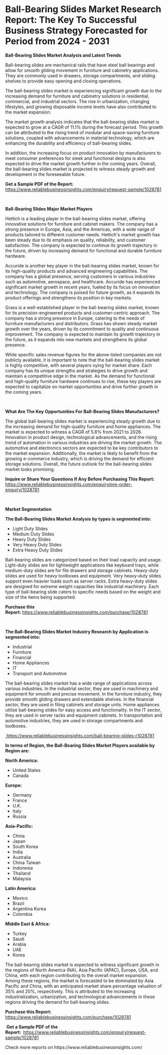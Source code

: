 <p><h1>Ball-Bearing Slides Market Research Report: The Key To Successful Business Strategy Forecasted for Period from 2024 - 2031</h1></p><p><strong>Ball-Bearing Slides Market Analysis and Latest Trends</strong></p>
<p><p>Ball-bearing slides are mechanical rails that have steel ball bearings and allow for smooth gliding movement in furniture and cabinetry applications. They are commonly used in drawers, storage compartments, and sliding shelves to provide easy opening and closing operations.</p><p>The ball-bearing slides market is experiencing significant growth due to the increasing demand for furniture and cabinetry solutions in residential, commercial, and industrial sectors. The rise in urbanization, changing lifestyles, and growing disposable income levels have also contributed to the market expansion.</p><p>The market growth analysis indicates that the ball-bearing slides market is expected to grow at a CAGR of 11.1% during the forecast period. This growth can be attributed to the rising trend of modular and space-saving furniture solutions, coupled with advancements in material technology, which are enhancing the durability and efficiency of ball-bearing slides.</p><p>In addition, the increasing focus on product innovation by manufacturers to meet consumer preferences for sleek and functional designs is also expected to drive the market growth further in the coming years. Overall, the ball-bearing slides market is projected to witness steady growth and development in the foreseeable future.</p></p>
<p><strong>Get a Sample PDF of the Report:&nbsp;</strong> <a href="https://www.reliablebusinessinsights.com/enquiry/request-sample/1028781">https://www.reliablebusinessinsights.com/enquiry/request-sample/1028781</a></p>
<p>&nbsp;</p>
<p><strong>Ball-Bearing Slides Major Market Players</strong></p>
<p><p>Hettich is a leading player in the ball-bearing slides market, offering innovative solutions for furniture and cabinet makers. The company has a strong presence in Europe, Asia, and the Americas, with a wide range of products tailored to different customer needs. Hettich's market growth has been steady due to its emphasis on quality, reliability, and customer satisfaction. The company is expected to continue its growth trajectory in the future, driven by increasing demand for functional and durable furniture hardware.</p><p>Accuride is another key player in the ball-bearing slides market, known for its high-quality products and advanced engineering capabilities. The company has a global presence, serving customers in various industries such as automotive, aerospace, and healthcare. Accuride has experienced significant market growth in recent years, fueled by its focus on innovation and technology. The company is poised for future growth, as it expands its product offerings and strengthens its position in key markets.</p><p>Grass is a well-established player in the ball-bearing slides market, known for its precision-engineered products and customer-centric approach. The company has a strong presence in Europe, catering to the needs of furniture manufacturers and distributors. Grass has shown steady market growth over the years, driven by its commitment to quality and continuous improvement. The company is expected to maintain its growth trajectory in the future, as it expands into new markets and strengthens its global presence.</p><p>While specific sales revenue figures for the above-listed companies are not publicly available, it is important to note that the ball-bearing slides market is highly competitive, with several players vying for market share. Each company has its unique strengths and strategies to drive growth and maintain a competitive edge in the market. As the demand for functional and high-quality furniture hardware continues to rise, these key players are expected to capitalize on market opportunities and drive further growth in the coming years.</p></p>
<p>&nbsp;</p>
<p><strong>What Are The Key Opportunities For Ball-Bearing Slides Manufacturers?</strong></p>
<p><p>The global ball-bearing slides market is experiencing steady growth due to the increasing demand for high-quality furniture and home appliances. The market is expected to witness a CAGR of 5.8% from 2021 to 2026. Innovation in product design, technological advancements, and the rising trend of automation in various industries are driving the market growth. The automotive and electronics sectors are expected to be key contributors to the market expansion. Additionally, the market is likely to benefit from the growing e-commerce industry, which is driving the demand for efficient storage solutions. Overall, the future outlook for the ball-bearing slides market looks promising.</p></p>
<p><strong>Inquire or Share Your Questions If Any Before Purchasing This Report:</strong> <a href="https://www.reliablebusinessinsights.com/enquiry/pre-order-enquiry/1028781">https://www.reliablebusinessinsights.com/enquiry/pre-order-enquiry/1028781</a></p>
<p>&nbsp;</p>
<p><strong>Market Segmentation</strong></p>
<p><strong>The Ball-Bearing Slides Market Analysis by types is segmented into:</strong></p>
<p><ul><li>Light Duty Slides</li><li>Medium Duty Slides</li><li>Heavy Duty Slides</li><li>Very Heavy Duty Slides</li><li>Extra Heavy Duty Slides</li></ul></p>
<p><p>Ball-bearing slides are categorized based on their load capacity and usage. Light-duty slides are for lightweight applications like keyboard trays, while medium-duty slides are for file drawers and storage cabinets. Heavy-duty slides are used for heavy toolboxes and equipment. Very heavy-duty slides support even heavier loads such as server racks. Extra heavy-duty slides are designed for extreme weight capacities like industrial machinery. Each type of ball-bearing slide caters to specific needs based on the weight and size of the items being supported.</p></p>
<p><strong>Purchase this Report:&nbsp;</strong><a href="https://www.reliablebusinessinsights.com/purchase/1028781">https://www.reliablebusinessinsights.com/purchase/1028781</a></p>
<p>&nbsp;</p>
<p><strong>The Ball-Bearing Slides Market Industry Research by Application is segmented into:</strong></p>
<p><ul><li>Industrial</li><li>Furniture</li><li>Financial</li><li>Home Appliances</li><li>IT</li><li>Transport and Automotive</li></ul></p>
<p><p>The ball-bearing slides market has a wide range of applications across various industries. In the industrial sector, they are used in machinery and equipment for smooth and precise movement. In the furniture industry, they provide smooth gliding drawers and extendable shelves. In the financial sector, they are used in filing cabinets and storage units. Home appliances utilize ball-bearing slides for easy access and functionality. In the IT sector, they are used in server racks and equipment cabinets. In transportation and automotive industries, they are used in storage compartments and toolboxes.</p></p>
<p><a href="https://www.reliablebusinessinsights.com/ball-bearing-slides-r1028781">&nbsp;https://www.reliablebusinessinsights.com/ball-bearing-slides-r1028781</a></p>
<p><strong>In terms of Region, the Ball-Bearing Slides Market Players available by Region are:</strong></p>
<p>
    <p> <strong> North America: </strong>
        <ul>
            <li>United States</li>
            <li>Canada</li>
        </ul>
        </p> 
    <p> <strong> Europe: </strong>
        <ul>
            <li>Germany</li>
            <li>France</li>
            <li>U.K.</li>
            <li>Italy</li>
            <li>Russia</li>
        </ul>
        </p> 
    <p> <strong> Asia-Pacific: </strong>
        <ul>
            <li>China</li>
            <li>Japan</li>
            <li>South Korea</li>
            <li>India</li>
            <li>Australia</li>
            <li>China Taiwan</li>
            <li>Indonesia</li>
            <li>Thailand</li>
            <li>Malaysia</li>
        </ul>
        </p> 
    <p> <strong> Latin America: </strong>
        <ul>
            <li>Mexico</li>
            <li>Brazil</li>
            <li>Argentina Korea</li>
            <li>Colombia</li>
        </ul>
        </p> 
    <p> <strong> Middle East & Africa: </strong>
        <ul>
            <li>Turkey</li>
            <li>Saudi</li>
            <li>Arabia</li>
            <li>UAE</li>
            <li>Korea</li>
        </ul>
    </p>
    </p>
<p><p>The ball-bearing slides market is expected to witness significant growth in the regions of North America (NA), Asia Pacific (APAC), Europe, USA, and China, with each region contributing to the overall market expansion. Among these regions, the market is forecasted to be dominated by Asia Pacific and China, with an anticipated market share percentage valuation of 35% and 20%, respectively. This is attributed to the increasing industrialization, urbanization, and technological advancements in these regions driving the demand for ball-bearing slides.</p></p>
<p><strong>Purchase this Report: </strong><a href="https://www.reliablebusinessinsights.com/purchase/1028781">https://www.reliablebusinessinsights.com/purchase/1028781</a></p>
<p>&nbsp;<strong>Get a Sample PDF of the Report:&nbsp;&nbsp;</strong><a href="https://www.reliablebusinessinsights.com/enquiry/request-sample/1028781">https://www.reliablebusinessinsights.com/enquiry/request-sample/1028781</a></p>
<p><strong></strong></p>
<p>Check more reports on https://www.reliablebusinessinsights.com/</p>
